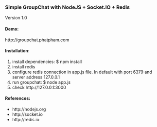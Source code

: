 <h3>Simple GroupChat with NodeJS + Socket.IO + Redis</h3>
<p>Version 1.0</p>

<h4>Demo:</h4>
<p>http://groupchat.phatpham.com</p>

<h4>Installation:</h4>
<ol>
  <li>install dependencies: $ npm install
  <li>install redis</li>
  <li>configure redis connection in app.js file. In default with port 6379 and server address 127.0.0.1</li>
  <li>run groupchat: $ node app.js</li>
  <li>check http://127.0.0.1:3000</li>
</ol>

<h4>References:</h4>
<ul>
  <li>http://nodejs.org</li>
  <li>http://socket.io</li>
  <li>http://redis.io</li>
</ul>
